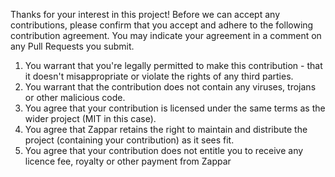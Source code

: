 Thanks for your interest in this project! Before we can accept any contributions, please confirm that you accept and adhere to the following contribution agreement. You may indicate your agreement in a comment on any Pull Requests you submit.

1. You warrant that you're legally permitted to make this contribution - that it doesn't misappropriate or violate the rights of any third parties.
2. You warrant that the contribution does not contain any viruses, trojans or other malicious code.
3. You agree that your contribution is licensed under the same terms as the wider project (MIT in this case).
4. You agree that Zappar retains the right to maintain and distribute the project (containing your contribution) as it sees fit.
5. You agree that your contribution does not entitle you to receive any licence fee, royalty or other payment from Zappar
